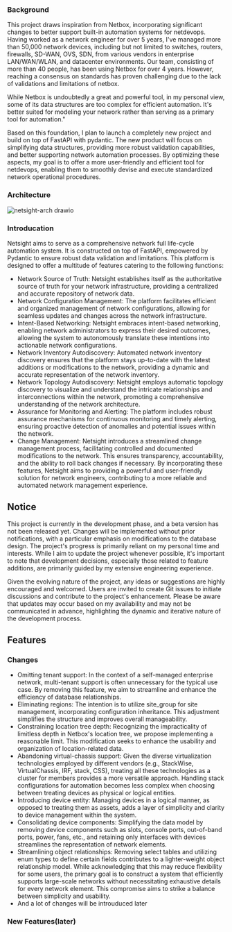 ### Background
This project draws inspiration from Netbox, incorporating significant changes to better support built-in automation systems for netdevops. Having worked as a network engineer for over 5 years, I've managed more than 50,000 network devices, including but not limited to switches, routers, firewalls, SD-WAN, OVS, SDN, from various vendors in enterprise LAN/WAN/WLAN, and datacenter environments. Our team, consisting of more than 40 people, has been using Netbox for over 4 years. However, reaching a consensus on standards has proven challenging due to the lack of validations and limitations of netbox.

While Netbox is undoubtedly a great and powerful tool, in my personal view, some of its data structures are too complex for efficient automation. It's better suited for modeling your network rather than serving as a primary tool for automation."

Based on this foundation, I plan to launch a completely new project and build on top of FastAPI with pydantic. The new product will focus on simplifying data structures, providing more robust validation capabilities, and better supporting network automation processes. By optimizing these aspects, my goal is to offer a more user-friendly and efficient tool for netdevops, enabling them to smoothly devise and execute standardized network operational procedures.

### Architecture
![netsight-arch drawio](https://github.com/wangxin688/netsight/assets/36665036/3649d2ff-fdae-42aa-8fc8-0c74e9dc0473)


### Introducation
Netsight aims to serve as a comprehensive network full life-cycle automation system. It is constructed on top of FastAPI, empowered by Pydantic to ensure robust data validation and limitations. This platform is designed to offer a multitude of features catering to the following functions:

- Network Source of Truth:
Netsight establishes itself as the authoritative source of truth for your network infrastructure, providing a centralized and accurate repository of network data.
- Network Configuration Management:
The platform facilitates efficient and organized management of network configurations, allowing for seamless updates and changes across the network infrastructure.
- Intent-Based Networking:
Netsight embraces intent-based networking, enabling network administrators to express their desired outcomes, allowing the system to autonomously translate these intentions into actionable network configurations.
- Network Inventory Autodiscovery:
Automated network inventory discovery ensures that the platform stays up-to-date with the latest additions or modifications to the network, providing a dynamic and accurate representation of the network inventory.
- Network Topology Autodiscovery:
Netsight employs automatic topology discovery to visualize and understand the intricate relationships and interconnections within the network, promoting a comprehensive understanding of the network architecture.
- Assurance for Monitoring and Alerting:
The platform includes robust assurance mechanisms for continuous monitoring and timely alerting, ensuring proactive detection of anomalies and potential issues within the network.
- Change Management:
Netsight introduces a streamlined change management process, facilitating controlled and documented modifications to the network. This ensures transparency, accountability, and the ability to roll back changes if necessary.
By incorporating these features, Netsight aims to providing a powerful and user-friendly solution for network engineers, contributing to a more reliable and automated network management experience.


## Notice
This project is currently in the development phase, and a beta version has not been released yet. Changes will be implemented without prior notifications, with a particular emphasis on modifications to the database design. The project's progress is primarily reliant on my personal time and interests. While I aim to update the project whenever possible, it's important to note that development decisions, especially those related to feature additions, are primarily guided by my extensive engineering experience.

Given the evolving nature of the project, any ideas or suggestions are highly encouraged and welcomed. Users are invited to create Git issues to initiate discussions and contribute to the project's enhancement. Please be aware that updates may occur based on my availability and may not be communicated in advance, highlighting the dynamic and iterative nature of the development process.


## Features
### Changes
- Omitting tenant support:
In the context of a self-managed enterprise network, multi-tenant support is often unnecessary for the typical use case. By removing this feature, we aim to streamline and enhance the efficiency of database relationships.
- Eliminating regions:
The intention is to utilize site_group for site management, incorporating configuration inheritance. This adjustment simplifies the structure and improves overall manageability.
- Constraining location tree depth:
 Recognizing the impracticality of limitless depth in Netbox's location tree, we propose implementing a reasonable limit. This modification seeks to enhance the usability and organization of location-related data.
- Abandoning virtual-chassis support:
Given the diverse virtualization technologies employed by different vendors (e.g., StackWise, VirtualChassis, IRF, stack, CSS), treating all these technologies as a cluster for members provides a more versatile approach. Handling stack configurations for automation becomes less complex when choosing between treating devices as physical or logical entities.
- Introducing device entity:
 Managing devices in a logical manner, as opposed to treating them as assets, adds a layer of simplicity and clarity to device management within the system.
- Consolidating device components:
Simplifying the data model by removing device components such as slots, console ports, out-of-band ports, power, fans, etc., and retaining only interfaces with devices streamlines the representation of network elements.
- Streamlining object relationships:
Removing select tables and utilizing enum types to define certain fields contributes to a lighter-weight object relationship model. While acknowledging that this may reduce flexibility for some users, the primary goal is to construct a system that efficiently supports large-scale networks without necessitating exhaustive details for every network element. This compromise aims to strike a balance between simplicity and usability.
- And a lot of changes will be introuduced later
### New Features(later)
